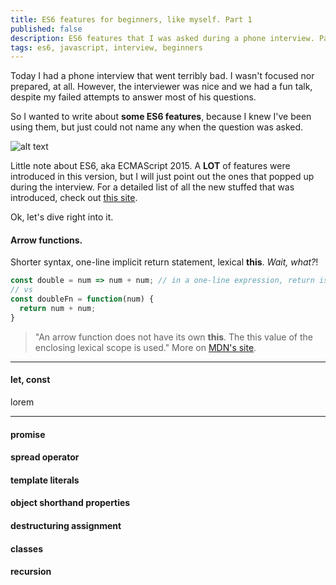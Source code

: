 ```yaml
---
title: ES6 features for beginners, like myself. Part 1
published: false
description: ES6 features that I was asked during a phone interview. Part 1 of 2
tags: es6, javascript, interview, beginners
---
```


Today I had a phone interview that went terribly bad. I wasn't focused nor prepared, at all. However, the interviewer was nice and we had a fun talk, despite my failed attempts to answer most of his questions.

So I wanted to write about **some ES6 features**, because I knew I've been using them, but just could not name any when the question was asked.

![alt text](https://images.pexels.com/photos/6301/fireworks-new-year-new-2015.jpg?auto=compress&cs=tinysrgb&dpr=2&h=650&w=940 "Photo of 2015 fireworks")

Little note about ES6, aka ECMAScript 2015. A **LOT** of features were introduced in this version, but I will just point out the ones that popped up during the interview. For a detailed list of all the new stuffed that was introduced, check out [this site](http://es6-features.org/).

Ok, let's dive right into it.

#### Arrow functions. 
Shorter syntax, one-line implicit return statement, lexical **this**. *Wait, what?*!
```javascript
const double = num => num + num; // in a one-line expression, return is implicit
// vs
const doubleFn = function(num) {
  return num + num;
}
```
>"An arrow function does not have its own **this**. The this value of the enclosing lexical scope is used."  More on [MDN's site](https://developer.mozilla.org/en-US/docs/Web/JavaScript/Reference/Functions/Arrow_functions).

___

#### let, const
lorem
___
#### promise
#### spread operator
#### template literals
#### object shorthand properties
#### destructuring assignment
#### classes
#### recursion
